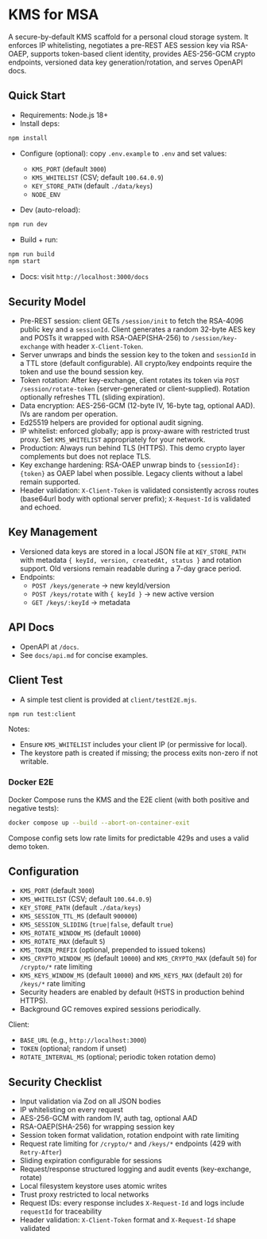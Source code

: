 # KMS for MSA

A secure-by-default KMS scaffold for a personal cloud storage system. It enforces IP whitelisting, negotiates a pre-REST AES session key via RSA-OAEP, supports token-based client identity, provides AES-256-GCM crypto endpoints, versioned data key generation/rotation, and serves OpenAPI docs.

## Quick Start

- Requirements: Node.js 18+
- Install deps:

```bash
npm install
```

- Configure (optional): copy `.env.example` to `.env` and set values:
  - `KMS_PORT` (default `3000`)
  - `KMS_WHITELIST` (CSV; default `100.64.0.9`)
  - `KEY_STORE_PATH` (default `./data/keys`)
  - `NODE_ENV`

- Dev (auto-reload):

```bash
npm run dev
```

- Build + run:

```bash
npm run build
npm start
```

- Docs: visit `http://localhost:3000/docs`

## Security Model

- Pre-REST session: client GETs `/session/init` to fetch the RSA-4096 public key and a `sessionId`. Client generates a random 32-byte AES key and POSTs it wrapped with RSA-OAEP(SHA-256) to `/session/key-exchange` with header `X-Client-Token`.
- Server unwraps and binds the session key to the token and `sessionId` in a TTL store (default configurable). All crypto/key endpoints require the token and use the bound session key.
- Token rotation: After key-exchange, client rotates its token via `POST /session/rotate-token` (server-generated or client-supplied). Rotation optionally refreshes TTL (sliding expiration).
- Data encryption: AES-256-GCM (12-byte IV, 16-byte tag, optional AAD). IVs are random per operation.
- Ed25519 helpers are provided for optional audit signing.
- IP whitelist: enforced globally; app is proxy-aware with restricted trust proxy. Set `KMS_WHITELIST` appropriately for your network.
- Production: Always run behind TLS (HTTPS). This demo crypto layer complements but does not replace TLS.
- Key exchange hardening: RSA-OAEP unwrap binds to `{sessionId}:{token}` as OAEP label when possible. Legacy clients without a label remain supported.
 - Header validation: `X-Client-Token` is validated consistently across routes (base64url body with optional server prefix); `X-Request-Id` is validated and echoed.

## Key Management

- Versioned data keys are stored in a local JSON file at `KEY_STORE_PATH` with metadata `{ keyId, version, createdAt, status }` and rotation support. Old versions remain readable during a 7-day grace period.
- Endpoints:
  - `POST /keys/generate` → new keyId/version
  - `POST /keys/rotate` with `{ keyId }` → new active version
  - `GET /keys/:keyId` → metadata

## API Docs

- OpenAPI at `/docs`.
- See `docs/api.md` for concise examples.

## Client Test

- A simple test client is provided at `client/testE2E.mjs`.

```bash
npm run test:client
```

Notes:
- Ensure `KMS_WHITELIST` includes your client IP (or permissive for local).
- The keystore path is created if missing; the process exits non-zero if not writable.

### Docker E2E

Docker Compose runs the KMS and the E2E client (with both positive and negative tests):

```bash
docker compose up --build --abort-on-container-exit
```

Compose config sets low rate limits for predictable 429s and uses a valid demo token.

## Configuration

- `KMS_PORT` (default `3000`)
- `KMS_WHITELIST` (CSV; default `100.64.0.9`)
- `KEY_STORE_PATH` (default `./data/keys`)
- `KMS_SESSION_TTL_MS` (default `900000`)
- `KMS_SESSION_SLIDING` (`true|false`, default `true`)
- `KMS_ROTATE_WINDOW_MS` (default `10000`)
- `KMS_ROTATE_MAX` (default `5`)
- `KMS_TOKEN_PREFIX` (optional, prepended to issued tokens)
- `KMS_CRYPTO_WINDOW_MS` (default `10000`) and `KMS_CRYPTO_MAX` (default `50`) for `/crypto/*` rate limiting
- `KMS_KEYS_WINDOW_MS` (default `10000`) and `KMS_KEYS_MAX` (default `20`) for `/keys/*` rate limiting
- Security headers are enabled by default (HSTS in production behind HTTPS).
- Background GC removes expired sessions periodically.

Client:
- `BASE_URL` (e.g., `http://localhost:3000`)
- `TOKEN` (optional; random if unset)
- `ROTATE_INTERVAL_MS` (optional; periodic token rotation demo)

## Security Checklist

- Input validation via Zod on all JSON bodies
- IP whitelisting on every request
- AES-256-GCM with random IV, auth tag, optional AAD
- RSA-OAEP(SHA-256) for wrapping session key
- Session token format validation, rotation endpoint with rate limiting
- Request rate limiting for `/crypto/*` and `/keys/*` endpoints (429 with `Retry-After`)
- Sliding expiration configurable for sessions
- Request/response structured logging and audit events (key-exchange, rotate)
- Local filesystem keystore uses atomic writes
- Trust proxy restricted to local networks
- Request IDs: every response includes `X-Request-Id` and logs include `requestId` for traceability
- Header validation: `X-Client-Token` format and `X-Request-Id` shape validated
